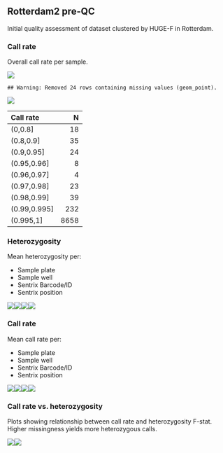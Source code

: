 Rotterdam2 pre-QC
-----------------

Initial quality assessment of dataset clustered by HUGE-F in Rotterdam.

### Call rate

Overall call rate per sample.

![](pre-qc_files/figure-markdown_github/unnamed-chunk-4-1.png)

    ## Warning: Removed 24 rows containing missing values (geom_point).

![](pre-qc_files/figure-markdown_github/unnamed-chunk-4-2.png)

| Call rate     |     N|
|:--------------|-----:|
| (0,0.8\]      |    18|
| (0.8,0.9\]    |    35|
| (0.9,0.95\]   |    24|
| (0.95,0.96\]  |     8|
| (0.96,0.97\]  |     4|
| (0.97,0.98\]  |    23|
| (0.98,0.99\]  |    39|
| (0.99,0.995\] |   232|
| (0.995,1\]    |  8658|

### Heterozygosity

Mean heterozygosity per:

-   Sample plate
-   Sample well
-   Sentrix Barcode/ID
-   Sentrix position

![](pre-qc_files/figure-markdown_github/unnamed-chunk-5-1.png)![](pre-qc_files/figure-markdown_github/unnamed-chunk-5-2.png)![](pre-qc_files/figure-markdown_github/unnamed-chunk-5-3.png)![](pre-qc_files/figure-markdown_github/unnamed-chunk-5-4.png)

### Call rate

Mean call rate per:

-   Sample plate
-   Sample well
-   Sentrix Barcode/ID
-   Sentrix position

![](pre-qc_files/figure-markdown_github/unnamed-chunk-6-1.png)![](pre-qc_files/figure-markdown_github/unnamed-chunk-6-2.png)![](pre-qc_files/figure-markdown_github/unnamed-chunk-6-3.png)![](pre-qc_files/figure-markdown_github/unnamed-chunk-6-4.png)

### Call rate vs. heterozygosity

Plots showing relationship between call rate and heterozygosity F-stat. Higher missingness yields more heterozygous calls.

![](pre-qc_files/figure-markdown_github/unnamed-chunk-7-1.png)![](pre-qc_files/figure-markdown_github/unnamed-chunk-7-2.png)
